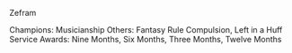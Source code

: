 Zefram

Champions: Musicianship
Others: Fantasy Rule Compulsion, Left in a Huff
Service Awards: Nine Months, Six Months, Three Months, Twelve Months

